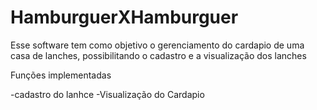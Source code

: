# HamburguerXHamburguer
 
Esse software tem como objetivo o gerenciamento do cardapio de uma casa de lanches, possibilitando o cadastro e a visualização dos lanches

Funções implementadas

-cadastro do lanhce
-Visualização do Cardapio
